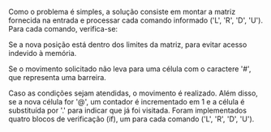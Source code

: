Como o problema é simples, a solução consiste em montar a matriz fornecida na entrada e processar cada comando informado ('L', 'R', 'D', 'U'). Para cada comando, verifica-se:


Se a nova posição está dentro dos limites da matriz, para evitar acesso indevido à memória.


Se o movimento solicitado não leva para uma célula com o caractere '#', que representa uma barreira.


Caso as condições sejam atendidas, o movimento é realizado. Além disso, se a nova célula for '@', um contador é incrementado em 1 e a célula é substituída por '.' para indicar que já foi visitada. Foram implementados quatro blocos de verificação (if), um para cada comando ('L', 'R', 'D', 'U').